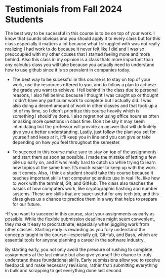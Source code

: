 # Testimonials from Fall 2024 Students

The best way to be sucessful in this course is to be on top of your work. I know that sounds obvious and you should apply it to every class but for this class especially it matters a lot because what I struggled with was not really realizing I had work to do because it never felt like I did and I was so preoccupied with my other couses that I started feeling more and more behind. 
Also this class in my opinion is a class thats more important than any calculus class you will take because you actually need to understand how to use github since it is so prevalent in companies today. 

- The best way to be sucessful in this course is to stay on top of your work, use the resources offered to you, and to follow a plan to achieve the grade you want to achieve. I fell behind in the class due to personal reasons, I also fell behind because I thought I was caught up or thought I didn't have any particular work to complete but I actually did. I was also doing a decent amount of work in other classes and that took up a lot of my time, so I didn't prioritize this course heavily which is something I should've done. I also regret not using office hours as often or asking more questions in class time. Don't be shy it may seem intimidating but the professor will provide an answer that will definitely give you a better understanding. Lastly, just follow the plan you set for yourself and keep at it, it'll keep you in line and you can give or take depending on how you feel throughout the semester.


- To succeed in this course make sure to stay on top of the assignments and start them as soon as possible. I made the mistake of letting a few pile up early on, and it was really hard to catch up while trying to learn new topics at the same time. It’s much easier to keep up with the work as it comes. Also, I think a student should take this course because it teaches important skills that computer scientists use in real life, like how to work with the terminal, Git, and GitHub. The class also teaches the basics of how computers work, like cryptographic hashing and number systems. These are skills that are super useful for any tech job, and this class gives us a chance to practice them in a way that helps to prepare for our future.


-If you want to succeed in this course, start your assignments as early as possible. While the flexible submission deadlines might seem convenient, they make it easy to procrastinate, especially when juggling work from other classes. Starting early is rewarding as you fully understand the concepts taught in the course—especially git, GitHub, and Bash, which are essential tools for anyone planning a career in the software industry.

By starting early, you not only avoid the pressure of rushing to complete assignments at the last minute but also give yourself the chance to truly understand these foundational skills.  Early submissions allow you to receive feedback and make necessary revisions, rather than submitting everything in bulk and scrapping to get everything done last second.

